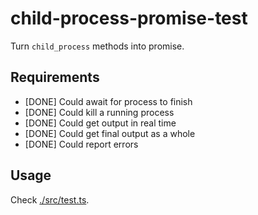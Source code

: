 # child-process-promise-test

Turn `child_process` methods into promise.


## Requirements

- [DONE] Could await for process to finish
- [DONE] Could kill a running process
- [DONE] Could get output in real time
- [DONE] Could get final output as a whole
- [DONE] Could report errors


## Usage

Check [./src/test.ts](./src/test.ts).
